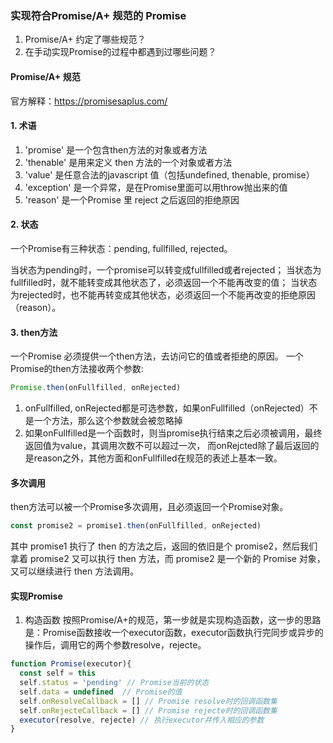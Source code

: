 ### 实现符合Promise/A+ 规范的 Promise

1. Promise/A+ 约定了哪些规范？
2. 在手动实现Promise的过程中都遇到过哪些问题？

#### Promise/A+ 规范

官方解释：https://promisesaplus.com/

#### 1. 术语

 1. 'promise' 是一个包含then方法的对象或者方法
 2. 'thenable' 是用来定义 then 方法的一个对象或者方法
 3. 'value' 是任意合法的javascript 值（包括undefined, thenable, promise）
 4. 'exception' 是一个异常，是在Promise里面可以用throw抛出来的值
 5. 'reason' 是一个Promise 里 reject 之后返回的拒绝原因

#### 2. 状态
  
  一个Promise有三种状态：pending, fullfilled, rejected。

  当状态为pending时，一个promise可以转变成fullfilled或者rejected；
  当状态为fullfilled时，就不能转变成其他状态了，必须返回一个不能再改变的值；
  当状态为rejected时，也不能再转变成其他状态，必须返回一个不能再改变的拒绝原因（reason）。

#### 3. then方法

  一个Promise 必须提供一个then方法，去访问它的值或者拒绝的原因。
  一个Promise的then方法接收两个参数:

  ```javascript
  Promise.then(onFullfilled, onRejected)
  ```

  1. onFullfilled, onRejected都是可选参数，如果onFullfilled（onRejected）不是一个方法，那么这个参数就会被忽略掉
  2. 如果onFullfilled是一个函数时，则当promise执行结束之后必须被调用，最终返回值为value，其调用次数不可以超过一次， 而onRejcted除了最后返回的是reason之外，其他方面和onFullfilled在规范的表述上基本一致。

#### 多次调用

  then方法可以被一个Promise多次调用，且必须返回一个Promise对象。

  ```javascript
  const promise2 = promise1.then(onFullfilled, onRejected)
  ```
其中 promise1 执行了 then 的方法之后，返回的依旧是个 promise2，然后我们拿着 promise2 又可以执行 then 方法，而 promise2 是一个新的 Promise 对象，又可以继续进行 then 方法调用。

#### 实现Promise

1. 构造函数
按照Promise/A+的规范，第一步就是实现构造函数，这一步的思路是：Promise函数接收一个executor函数，executor函数执行完同步或异步的操作后，调用它的两个参数resolve，rejecte。

```javascript
function Promise(executor){
  const self = this
  self.status = 'pending' // Promise当前的状态
  self.data = undefined  // Promise的值
  self.onResolveCallback = [] // Promise resolve时的回调函数集
  self.onRejecteCallback = [] // Promise rejecte时的回调函数集
  executor(resolve, rejecte) // 执行executor并传入相应的参数
}
```

